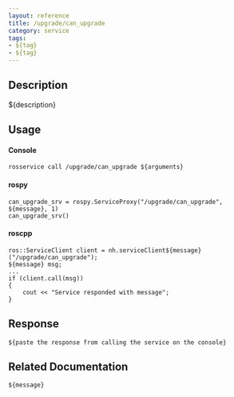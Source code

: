 ```yaml
---
layout: reference
title: /upgrade/can_upgrade
category: service
tags: 
- ${tag} 
- ${tag}
---
```


## Description
${description}

## Usage
#### Console
```
rosservice call /upgrade/can_upgrade ${arguments}
```

#### rospy
```
can_upgrade_srv = rospy.ServiceProxy("/upgrade/can_upgrade", ${message}, 1)
can_upgrade_srv()
```

#### roscpp
```
ros::ServiceClient client = nh.serviceClient${message}("/upgrade/can_upgrade");
${message} msg;
...
if (client.call(msg))
{
    cout << "Service responded with message";
}
```

## Response
```
${paste the response from calling the service on the console}
```

## Related Documentation
``${message}``  